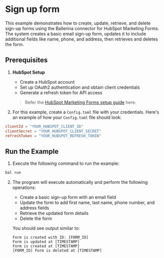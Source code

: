 # Sign up form

This example demonstrates how to create, update, retrieve, and delete sign-up forms using the Ballerina connector for HubSpot Marketing Forms. The system creates a basic email sign-up form, updates it to include additional fields like name, phone, and address, then retrieves and deletes the form.

## Prerequisites

1. **HubSpot Setup**
   - Create a HubSpot account
   - Set up OAuth2 authentication and obtain client credentials
   - Generate a refresh token for API access

   > Refer the [HubSpot Marketing Forms setup guide](https://github.com/ballerina-platform/module-ballerinax-hubspot.marketing.forms/blob/main/ballerina/README.md) here.

2. For this example, create a `Config.toml` file with your credentials. Here's an example of how your `Config.toml` file should look:

```toml
clientId = "YOUR_HUBSPOT_CLIENT_ID"
clientSecret = "YOUR_HUBSPOT_CLIENT_SECRET"
refreshToken = "YOUR_HUBSPOT_REFRESH_TOKEN"
```

## Run the Example

1. Execute the following command to run the example:

```bash
bal run
```

2. The program will execute automatically and perform the following operations:
   - Create a basic sign-up form with an email field
   - Update the form to add first name, last name, phone number, and address fields
   - Retrieve the updated form details
   - Delete the form

   You should see output similar to:
   ```
   Form is created with ID: [FORM_ID]
   Form is updated at [TIMESTAMP]
   Form is created at [TIMESTAMP]
   [FORM_ID] Form is deleted at [TIMESTAMP]
   ```